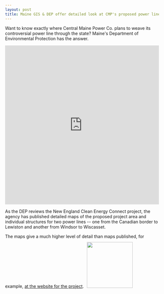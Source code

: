 ```yaml
---
layout: post
title: Maine GIS & DEP offer detailed look at CMP's proposed power lines
---
```

Want to know exactly where Central Maine Power Co. plans to weave its controversial power line through the state? Maine's Department of Environmental Protection has the answer.

<iframe width="100%" height="520" frameborder="0" src="https://dfishell.carto.com/builder/3c7e897e-489a-4803-a821-105ba8f56dc6/embed" allowfullscreen webkitallowfullscreen mozallowfullscreen oallowfullscreen msallowfullscreen></iframe>

As the DEP reviews the New England Clean Energy Connect project, the agency has published detailed maps of the proposed project area and individual structures for two power lines -- one from the Canadian border to Lewiston and another from Windsor to Wiscasset.

The maps give a much higher level of detail than maps published, for example, [at the website for the project](https://www.necleanenergyconnect.org/map/).<img src="https://static1.squarespace.com/static/59f503f2d74cff2410953bcf/t/5b5b6db2aa4a99c5ff5c4bd3/1535048016348/NECEC_map.png?format=1000w" style="padding:10px; text-align:right;" width="150px">
